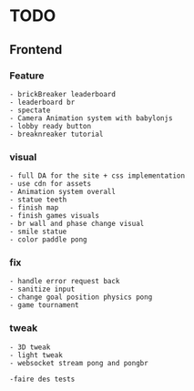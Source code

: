 

# TODO



## Frontend


 ### Feature

    - brickBreaker leaderboard
    - leaderboard br
    - spectate
    - Camera Animation system with babylonjs
    - lobby ready button
    - breaknreaker tutorial

 ### visual
    - full DA for the site + css implementation
    - use cdn for assets
    - Animation system overall
    - statue teeth
    - finish map
    - finish games visuals
    - br wall and phase change visual
    - smile statue
    - color paddle pong


 ### fix
    - handle error request back
    - sanitize input
    - change goal position physics pong
    - game tournament

### tweak
    - 3D tweak
    - light tweak
    - websocket stream pong and pongbr

    -faire des tests
